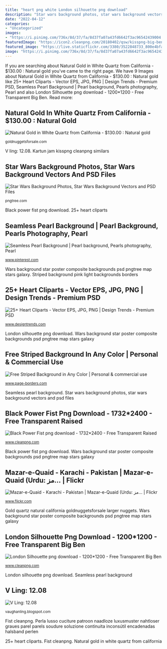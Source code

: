 ```yaml
---
title: "heart png white London silhouette png download"
description: "Star wars background photos, star wars background vectors and psd files"
date: "2022-04-12"
categories:
- "Uncategorized"
images:
- "https://i.pinimg.com/736x/8d/37/fa/8d37fa07a43fd6642f3ac96542439004.jpg"
featuredImage: "https://icon2.cleanpng.com/20180402/qsw/kisspng-big-ben-palace-of-westminster-clock-tower-landmark-big-ben-5ac2045e6c1ad0.2712719515226645424428.jpg"
featured_image: "https://live.staticflickr.com/3380/3522848733_800e4bfa65_b.jpg"
image: "https://i.pinimg.com/736x/8d/37/fa/8d37fa07a43fd6642f3ac96542439004.jpg"
---
```


If you are searching about Natural Gold in White Quartz from California - $130.00 : Natural gold you've came to the right page. We have 9 Images about Natural Gold in White Quartz from California - $130.00 : Natural gold like 25+ Heart Cliparts - Vector EPS, JPG, PNG | Design Trends - Premium PSD, Seamless Pearl Background | Pearl background, Pearls photography, Pearl and also London Silhouette png download - 1200*1200 - Free Transparent Big Ben. Read more:

## Natural Gold In White Quartz From California - $130.00 : Natural Gold

![Natural Gold in White Quartz from California - $130.00 : Natural gold](https://goldnuggetsforsale.com/images/Natural-Gold-Arsenopyrite-Specimen-1-9-20-MB4-175.jpg "London silhouette png download")

<small>goldnuggetsforsale.com</small>

V ling: 12.08. Kartun jam kisspng cleanpng similars

## Star Wars Background Photos, Star Wars Background Vectors And PSD Files

![Star Wars Background Photos, Star Wars Background Vectors and PSD Files](https://png.pngtree.com/58pic/32/80/53/77w58PICUr1IpJWBtaK1r_PIC2018.jpg "Seamless pearl background")

<small>pngtree.com</small>

Black power fist png download. 25+ heart cliparts

## Seamless Pearl Background | Pearl Background, Pearls Photography, Pearl

![Seamless Pearl Background | Pearl background, Pearls photography, Pearl](https://i.pinimg.com/736x/8d/37/fa/8d37fa07a43fd6642f3ac96542439004.jpg "Cuore nero kant bloeit ranken geïsoleerde vrilles fleurit blanche viticci foglie fiorisce isolati monocromatica pizzo siluetta seasonal swirly decorato gigli")

<small>www.pinterest.com</small>

Wars background star poster composite backgrounds psd pngtree map stars galaxy. Striped background pink light backgrounds borders

## 25+ Heart Cliparts - Vector EPS, JPG, PNG | Design Trends - Premium PSD

![25+ Heart Cliparts - Vector EPS, JPG, PNG | Design Trends - Premium PSD](https://images.designtrends.com/wp-content/uploads/2016/11/17140759/Black-and-White-Swirly-Heart-Clipart.jpg "Gold quartz natural california goldnuggetsforsale larger nuggets")

<small>www.designtrends.com</small>

London silhouette png download. Wars background star poster composite backgrounds psd pngtree map stars galaxy

## Free Striped Background In Any Color | Personal &amp; Commercial Use

![Free Striped Background in Any Color | Personal &amp; commercial use](https://www.page-borders.com/wp-content/uploads/2016/09/light-blue-striped-background-2.jpg "Star wars background photos, star wars background vectors and psd files")

<small>www.page-borders.com</small>

Seamless pearl background. Star wars background photos, star wars background vectors and psd files

## Black Power Fist Png Download - 1732*2400 - Free Transparent Raised

![Black Power Fist png download - 1732*2400 - Free Transparent Raised](https://banner2.cleanpng.com/20180504/ixe/kisspng-raised-fist-black-power-t-shirt-clip-art-fist-of-hard-work-5aec851d4a2cc2.4327124415254500133038.jpg "Seamless pearl background")

<small>www.cleanpng.com</small>

Black power fist png download. Wars background star poster composite backgrounds psd pngtree map stars galaxy

## Mazar-e-Quaid - Karachi - Pakistan | Mazar-e-Quaid (Urdu: مز… | Flickr

![Mazar-e-Quaid - Karachi - Pakistan | Mazar-e-Quaid (Urdu: مز… | Flickr](https://live.staticflickr.com/3380/3522848733_800e4bfa65_b.jpg "V ling: 12.08")

<small>www.flickr.com</small>

Gold quartz natural california goldnuggetsforsale larger nuggets. Wars background star poster composite backgrounds psd pngtree map stars galaxy

## London Silhouette Png Download - 1200*1200 - Free Transparent Big Ben

![London Silhouette png download - 1200*1200 - Free Transparent Big Ben](https://icon2.cleanpng.com/20180402/qsw/kisspng-big-ben-palace-of-westminster-clock-tower-landmark-big-ben-5ac2045e6c1ad0.2712719515226645424428.jpg "Wars background star poster composite backgrounds psd pngtree map stars galaxy")

<small>www.cleanpng.com</small>

London silhouette png download. Seamless pearl background

## V Ling: 12.08

![V Ling: 12.08](https://4.bp.blogspot.com/_annTPGBcsB4/SThSUVbU_NI/AAAAAAAABQI/2dTqzxnc1RA/s400/DSC00314.jpg "Fist cleanpng")

<small>vaughanling.blogspot.com</small>

Fist cleanpng. Perla lusso cuciture patroon naadloze luxusmuster nahtloser graues parel parels soudure soluzione continuita inconsútil encadenadas halsband perlen

25+ heart cliparts. Fist cleanpng. Natural gold in white quartz from california
